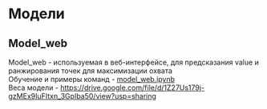# Модели  

## Model_web
Model_web - используемая в веб-интерфейсе, для предсказания value и ранжирования точек для максимизации охвата    
Обучение и примеры команд - [model_web.ipynb](https://github.com/Pavionio/ad_location_selection/blob/main/models/model_web.ipynb)  
Веса модели - https://drive.google.com/file/d/1Z27Us179j-gzMEx9IuFItxn_3GpIba50/view?usp=sharing
